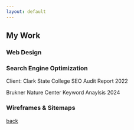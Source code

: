 ```yaml
---
layout: default
---
```


## My Work

### Web Design

### Search Engine Optimization

Client: Clark State College 
SEO Audit Report 2022

Brukner Nature Center
Keyword Anaylsis 2024

### Wireframes & Sitemaps 

[back](./)
